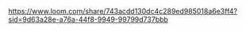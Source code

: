 https://www.loom.com/share/743acdd130dc4c289ed985018a6e3ff4?sid=9d63a28e-a76a-44f8-9949-99799d737bbb
